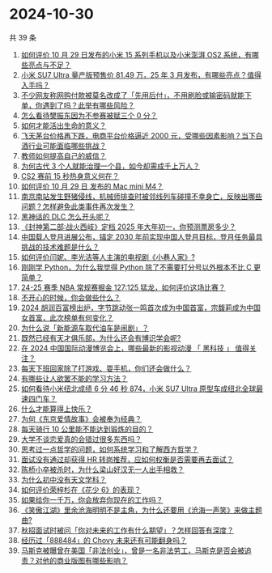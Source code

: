 # 2024-10-30

共 39 条

<!-- BEGIN ZHIHUVIDEO -->
<!-- 最后更新时间 Wed Oct 30 2024 03:09:34 GMT+0800 (China Standard Time) -->
1. [如何评价 10 月 29 日发布的小米 15 系列手机以及小米澎湃 OS2 系统，有哪些亮点与不足？](https://www.zhihu.com/question/2377606804)
1. [小米 SU7 Ultra 量产版预售价 81.49 万，25 年 3 月发布，有哪些亮点？值得入手吗？](https://www.zhihu.com/question/2488986234)
1. [不少网友称网购付款被莫名改成了「先用后付」，不用刷脸或输密码就能下单，你遇到了吗？此举有哪些风险？](https://www.zhihu.com/question/2032990889)
1. [怎么看待樊振东因为不参赛被赋三个 0 分？](https://www.zhihu.com/question/2468603441)
1. [如何才能活出生命的意义？](https://www.zhihu.com/question/2325201923)
1. [飞天茅台价格再下跌，电商平台价格逼近 2000 元，受哪些因素影响？当下白酒行业可能面临哪些挑战？](https://www.zhihu.com/question/2319820991)
1. [教师如何提高自己的威信？](https://www.zhihu.com/question/667531030)
1. [为何古代 3 个人就能治理一个县，如今却需成千上万人？](https://www.zhihu.com/question/2381221166)
1. [CS2 赛前 15 秒热身意义何在？](https://www.zhihu.com/question/652840362)
1. [如何评价 10 月 29 日 发布的 Mac mini M4？](https://www.zhihu.com/question/2507287769)
1. [南京南站发生野猪侵线，机械师排查时被邻线列车碰撞不幸身亡，反映出哪些问题？怎样避免此类事件再次发生？](https://www.zhihu.com/question/2445112420)
1. [黑神话的 DLC 怎么开头呢？](https://www.zhihu.com/question/1773764735)
1. [《封神第二部∶战火西岐》定档 2025 年大年初一，你预测票房多少？](https://www.zhihu.com/question/2428290407)
1. [中国载人登月进展公布，锚定 2030 年前实现中国人登月目标，登月任务最具挑战的技术难题是什么？](https://www.zhihu.com/question/2428443355)
1. [如何评价闫妮、李光洁等人主演的电视剧《小巷人家》?](https://www.zhihu.com/question/1128707392)
1. [刚刚学 Python，为什么我觉得 Python 除了不需要打分号以外根本不比 C 更简单？](https://www.zhihu.com/question/653538273)
1. [24-25 赛季 NBA 常规赛掘金 127:125 猛龙，如何评价这场比赛？](https://www.zhihu.com/question/2421427336)
1. [不开心的时候，你会做些什么？](https://www.zhihu.com/question/2294573667)
1. [2024 胡润百富榜出炉，字节跳动张一鸣首次成为中国首富，宗馥莉成为中国女首富，此次榜单有何变化？](https://www.zhihu.com/question/2436309827)
1. [为什么说「新能源车取代油车是闹剧」？](https://www.zhihu.com/question/667595301)
1. [既然已经有天才俱乐部，为什么还会有博识学会呢?](https://www.zhihu.com/question/2037188655)
1. [在 2024 中国国际动漫博览会上，哪些最新的影视动漫 「 黑科技 」 值得关注？](https://www.zhihu.com/question/1828992496)
1. [每天下班回家除了打游戏、耍手机，你们还会做什么？](https://www.zhihu.com/question/2392189005)
1. [有哪些让人欲罢不能的学习方法？](https://www.zhihu.com/question/30178891)
1. [如何看待小米纽北成绩 6 分 46 秒 874，小米 SU7 Ultra 原型车成纽北全球最速四门车？](https://www.zhihu.com/question/2437510356)
1. [什么才能算得上快乐？](https://www.zhihu.com/question/2387517975)
1. [为何《东京爱情故事》会被奉为经典？](https://www.zhihu.com/question/19940483)
1. [每天骑行 10 公里能不能达到锻炼的目的？](https://www.zhihu.com/question/887423911)
1. [大学不谈恋爱真的会错过很多东西吗？](https://www.zhihu.com/question/2312099694)
1. [思考过一点哲学的问题，如何系统学习和了解西方哲学？](https://www.zhihu.com/question/1238279288)
1. [面试没有通过却获得 HR 转岗推荐，应如何权衡是否需要再去面试？](https://www.zhihu.com/question/668857129)
1. [陈桥小卒被杀时，为什么梁山好汉无一人出手相救？](https://www.zhihu.com/question/595606625)
1. [为什么初中没有天文学科？](https://www.zhihu.com/question/668139382)
1. [如何评价荣梓杉在《花少 6》的表现？](https://www.zhihu.com/question/1390842915)
1. [如果给你一千万，你会放弃你现在的工作吗？](https://www.zhihu.com/question/666945768)
1. [《笑傲江湖》里余沧海明明不是主角，为什么还要用《沧海一声笑》来做主题曲?](https://www.zhihu.com/question/690246927)
1. [秋招面试时被问「你对未来的工作有什么期望」？怎样回答有深度？](https://www.zhihu.com/question/2083491101)
1. [经历过「888484」的 Chovy 未来还有可能翻身吗？](https://www.zhihu.com/question/2340833891)
1. [马斯克被曝曾在美国「非法创业」，曾是一名非法劳工，马斯克是否会被追责？对他的商业版图有哪些影响？](https://www.zhihu.com/question/2314650273)
<!-- END ZHIHUVIDEO -->
